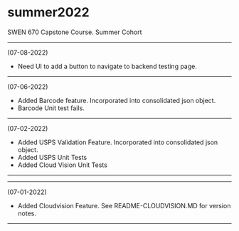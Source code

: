 # summer2022
SWEN 670 Capstone Course. Summer Cohort

-------------------------------------------------------------------
(07-08-2022)

- Need UI to add a button to navigate to backend testing page.

-------------------------------------------------------------------
(07-06-2022)

- Added Barcode feature. Incorporated into consolidated json object.
- Barcode Unit test fails.  

-------------------------------------------------------------------
(07-02-2022)

- Added USPS Validation Feature. Incorporated into consolidated json object.
- Added USPS Unit Tests
- Added Cloud Vision Unit Tests

-------------------------------------------------------------------
-------------------------------------------------------------------
(07-01-2022)

- Added Cloudvision Feature.  See README-CLOUDVISION.MD for version notes.

--------------------------------------------------------------------
